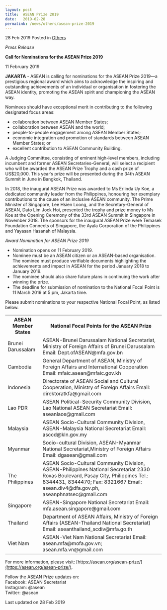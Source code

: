 ```yaml
---
layout: post
title:  ASEAN Prize 2019
date:   2019-02-28
permalink: /news/others/asean-prize-2019
---
```


28 Feb 2019 Posted in [Others](/news/others)

*Press Release* 

**Call for Nominations for the ASEAN Prize 2019**

11 February 2019 

**JAKARTA** - ASEAN is calling for nominations for the ASEAN Prize 2019—a prestigious regional award which aims to acknowledge the inspiring and outstanding achievements of an individual or organisation in fostering the ASEAN identity, promoting the ASEAN spirit and championing the ASEAN way.


Nominees should have exceptional merit in contributing to the following designated focus areas:
* collaboration between ASEAN Member States;
* collaboration between ASEAN and the world;
* people-to-people engagement among ASEAN Member States;
* economic integration and promotion of standards between ASEAN Member States; or
* excellent contribution to ASEAN Community Building.


A Judging Committee, consisting of eminent high-level members, including incumbent and former ASEAN Secretaries-General, will select a recipient who will be awarded the ASEAN Prize Trophy and a cash prize of US$20,000. This year’s prize will be presented during the 34th ASEAN Summit in June in Bangkok, Thailand.
 
In 2018, the inaugural ASEAN Prize was awarded to Ms Erlinda Uy Koe, a dedicated community leader from the Philippines, honouring her exemplary contributions to the cause of an inclusive ASEAN community. The Prime Minister of Singapore, Lee Hsien Loong, and the Secretary-General of ASEAN, Dato Lim Jock Hoi, presented the trophy and prize money to Ms Koe at the Opening Ceremony of the 33rd ASEAN Summit in Singapore in November 2018. The sponsors for the inaugural ASEAN Prize were Temasek Foundation Connects of Singapore, the Ayala Corporation of the Philippines and Yayasan Hasanah of Malaysia.

*Award Nomination for ASEAN Prize 2019*
* Nomination opens on 11 February 2019.
* Nominee must be an ASEAN citizen or an ASEAN-based organisation. The nominee must produce verifiable documents highlighting the achievements and impact in ASEAN for the period January 2018 to January 2019.
* The nominee should also share future plans in continuing the work after winning the prize.
* The deadline for submission of nomination to the National Focal Point is 11 March 2019 at 5 pm, Jakarta time. 

Please submit nominations to your respective National Focal Point, as listed below.




<table class="table-h">
<tr>
<th>
ASEAN Member States
</th>
<th>
National Focal Points for the ASEAN Prize
</th>
</tr>
<tr>
<td>Brunei Darussalam</td>
<td>ASEAN-Brunei Darussalam National Secretariat,
Ministry of Foreign Affairs of Brunei Darussalam
Email: Dept.ofASEAN@mfa.gov.bn</td>


</tr>

<tr>
<td>Cambodia</td>
<td>General Department of ASEAN, Ministry of Foreign Affairs and International Cooperation Email: mfaic.asean@mfaic.gov.kh</td>
</tr>

<tr>
<td>Indonesia</td>
<td>
Directorate of ASEAN Social and Cultural Cooperation, Ministry of Foreign Affairs Email: direktoratkfa@gmail.com</td>
</tr>

<tr>
<td>Lao PDR</td>
<td>ASEAN Political-Security Community Division, Lao National ASEAN Secretariat Email: aseanlaos@gmail.com</td>
</tr>

<tr>
<td>Malaysia</td>
<td>ASEAN Socio-Cultural Community Division, ASEAN-Malaysia National Secretariat Email: asccd@kln.gov.my</td>
</tr>

<tr>
<td>Myanmar</td>
<td>Socio-cultural Division, ASEAN-Myanmar National Secretariat,Ministry of Foreign Affairs
Email: dgasean@gmail.com</td>
</tr>

<tr>
<td>The Philippines</td>
<td>ASEAN Socio-Cultural Community Division, ASEAN-Philippines National Secretariat 2330 Roxas Boulevard, Pasay City, Philippines Tel.: 8344431, 8344470; Fax: 8321667 Email: asean.div4@dfa.gov.ph, aseanphnatsec@gmail.com</td>
</tr>


<tr>
<td>Singapore</td>
<td>ASEAN-Singapore National Secretariat Email: mfa.asean.singapore@gmail.com</td>
</tr>

<tr>
<td>Thailand</td>
<td>Department of ASEAN Affairs, Ministry of Foreign Affairs (ASEAN-Thailand National Secretariat) Email: aseanthailand_scdiv@mfa.go.th</td>
</tr>

<tr>
<td>Viet Nam</td>
<td>ASEAN-Viet Nam National Secretariat Email: asean.mfa@mofa.gov.vn; asean.mfa.vn@gmail.com</td>
</tr>

</table>





    

For more information, please visit: [https://asean.org/asean-prize/](https://asean.org/asean-prize/).
 
Follow the ASEAN Prize updates on:  
Facebook: ASEAN Secretariat  
Instagram: @asean  
Twitter: @asean

<p class="right-side-updated">Last updated on 28 Feb 2019</p> 
